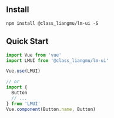 ## Install
```shell
npm install @class_liangmu/lm-ui -S
```

## Quick Start
``` javascript
import Vue from 'vue'
import LMUI from '@class_liangmu/lm-ui'

Vue.use(LMUI)

// or
import {
  Button
  // ...
} from 'LMUI'
Vue.component(Button.name, Button)
```